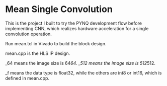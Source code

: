 # Mean Single Convolution

This is the project I built to try the PYNQ development flow before implementing CNN, which realizes hardware acceleration for a single convolution operation.

Run mean.tcl in Vivado to build the block design.

mean.cpp is the HLS IP design.

_64 means the image size is 64*64.
_512 means the image size is 512*512.

_f means the data type is float32, while the others are int8 or int16, which is defined in mean.cpp.